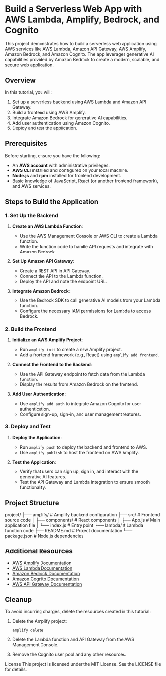 # Build a Serverless Web App with AWS Lambda, Amplify, Bedrock, and Cognito

This project demonstrates how to build a serverless web application using AWS services like AWS Lambda, Amazon API Gateway, AWS Amplify, Amazon Bedrock, and Amazon Cognito. The app leverages generative AI capabilities provided by Amazon Bedrock to create a modern, scalable, and secure web application.

## Overview

In this tutorial, you will:
1. Set up a serverless backend using AWS Lambda and Amazon API Gateway.
2. Build a frontend using AWS Amplify.
3. Integrate Amazon Bedrock for generative AI capabilities.
4. Add user authentication using Amazon Cognito.
5. Deploy and test the application.

## Prerequisites

Before starting, ensure you have the following:
- An **AWS account** with administrative privileges.
- **AWS CLI** installed and configured on your local machine.
- **Node.js** and **npm** installed for frontend development.
- Basic knowledge of JavaScript, React (or another frontend framework), and AWS services.

## Steps to Build the Application

### 1. Set Up the Backend
1. **Create an AWS Lambda Function**:
   - Use the AWS Management Console or AWS CLI to create a Lambda function.
   - Write the function code to handle API requests and integrate with Amazon Bedrock.

2. **Set Up Amazon API Gateway**:
   - Create a REST API in API Gateway.
   - Connect the API to the Lambda function.
   - Deploy the API and note the endpoint URL.

3. **Integrate Amazon Bedrock**:
   - Use the Bedrock SDK to call generative AI models from your Lambda function.
   - Configure the necessary IAM permissions for Lambda to access Bedrock.

### 2. Build the Frontend
1. **Initialize an AWS Amplify Project**:
   - Run `amplify init` to create a new Amplify project.
   - Add a frontend framework (e.g., React) using `amplify add frontend`.

2. **Connect the Frontend to the Backend**:
   - Use the API Gateway endpoint to fetch data from the Lambda function.
   - Display the results from Amazon Bedrock on the frontend.

3. **Add User Authentication**:
   - Use `amplify add auth` to integrate Amazon Cognito for user authentication.
   - Configure sign-up, sign-in, and user management features.

### 3. Deploy and Test
1. **Deploy the Application**:
   - Run `amplify push` to deploy the backend and frontend to AWS.
   - Use `amplify publish` to host the frontend on AWS Amplify.

2. **Test the Application**:
   - Verify that users can sign up, sign in, and interact with the generative AI features.
   - Test the API Gateway and Lambda integration to ensure smooth functionality.

## Project Structure
project/
├── amplify/ # Amplify backend configuration
├── src/ # Frontend source code
│ ├── components/ # React components
│ ├── App.js # Main application file
│ └── index.js # Entry point
├── lambda/ # Lambda function code
├── README.md # Project documentation
└── package.json # Node.js dependencies

## Additional Resources

- [AWS Amplify Documentation](https://docs.amplify.aws/)
- [AWS Lambda Documentation](https://docs.aws.amazon.com/lambda/)
- [Amazon Bedrock Documentation](https://aws.amazon.com/bedrock/)
- [Amazon Cognito Documentation](https://docs.aws.amazon.com/cognito/)
- [AWS API Gateway Documentation](https://docs.aws.amazon.com/apigateway/)

## Cleanup

To avoid incurring charges, delete the resources created in this tutorial:
1. Delete the Amplify project:
   ```bash
   amplify delete
2. Delete the Lambda function and API Gateway from the AWS Management Console.

3. Remove the Cognito user pool and any other resources.

License
This project is licensed under the MIT License. See the LICENSE file for details.
